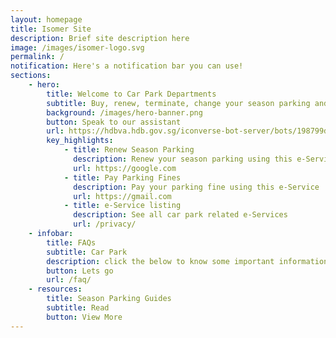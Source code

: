 ```yaml
---
layout: homepage
title: Isomer Site
description: Brief site description here
image: /images/isomer-logo.svg
permalink: /
notification: Here's a notification bar you can use!
sections:
    - hero:
        title: Welcome to Car Park Departments
        subtitle: Buy, renew, terminate, change your season parking and more!
        background: /images/hero-banner.png
        button: Speak to our assistant
        url: https://hdbva.hdb.gov.sg/iconverse-bot-server/bots/198799d9-98a0-4e3f-8bfe-f2aebaf2c9c5/preview
        key_highlights:
            - title: Renew Season Parking
              description: Renew your season parking using this e-Service
              url: https://google.com
            - title: Pay Parking Fines
              description: Pay your parking fine using this e-Service
              url: https://gmail.com
            - title: e-Service listing
              description: See all car park related e-Services
              url: /privacy/
    - infobar:
        title: FAQs
        subtitle: Car Park
        description: click the below to know some important information before transacting
        button: Lets go
        url: /faq/
    - resources:
        title: Season Parking Guides
        subtitle: Read
        button: View More
---
```


